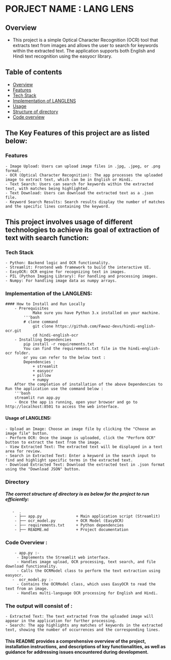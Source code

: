 # PORJECT NAME : LANG LENS

## Overview

 - This project is a simple Optical Character Recognition (OCR) tool that extracts text from images 
    and allows the user to search for keywords within the extracted text.
    The application supports both English and Hindi text recognition using the easyocr library.

## Table of contents
 - [Overview](#overview)
 - [Features](#Features)
 - [Tech Stack](#Tech-Stack)
 - [Implementation of LANGLENS](#Implementation-of-the-LANGLENS)
 - [Usage](#usage)
 - [Structure of directory](#Directory)
 - [Code overview](#Code-Overview)
## The Key Features  of this project are as listed below:
### Features
    - Image Upload: Users can upload image files in .jpg, .jpeg, or .png format.
    - OCR (Optical Character Recognition): The app processes the uploaded image to extract text, which can be in English or Hindi.
    - Text Search: Users can search for keywords within the extracted text, with matches being highlighted.
    - Text Download: Users can download the extracted text as a .json file.
    - Keyword Search Results: Search results display the number of matches and the specific lines containing the keyword.

## This project involves usage of different technologies to achieve its goal of extraction of text with search function:
### Tech Stack
    - Python: Backend logic and OCR functionality.
    - Streamlit: Frontend web framework to build the interactive UI.
    - EasyOCR: OCR engine for recognizing text in images.
    - PIL (Python Imaging Library): For handling and processing images.
    - Numpy: For handling image data as numpy arrays.

### Implementation of the LANGLENS:
    #### How to Install and Run Locally
        - Prerequisites
                Make sure you have Python 3.x installed on your machine.
            '''bash
            # clone command
                git clone https://github.com/Fawaz-devs/hindi-english-ocr.git
                cd hindi-english-ocr
        - Installing Dependencies
            pip install -r requirements.txt
            You can find the requirements.txt file in the hindi-english-ocr folder.
            or you can refer to the below text :
            Dependencies :
                + streamlit
                + easyocr
                + pillow
                + numpy
        After the completion of installation of the above Dependencies to Run the application use the command below :
        '''bash
        streamlit run app.py 
        - Once the app is running, open your browser and go to http://localhost:8501 to access the web interface.

#### Usage of LANGLENS:
    - Upload an Image: Choose an image file by clicking the "Choose an image file" button.
    - Perform OCR: Once the image is uploaded, click the "Perform OCR" button to extract the text from the image.
    - View Extracted Text: The extracted text will be displayed in a text area for review.
    - Search in Extracted Text: Enter a keyword in the search input to find and highlight specific terms in the extracted text.
    - Download Extracted Text: Download the extracted text in .json format using the "Download JSON" button.

### Directory
 ##### The correct structure of directory is as below for the project to run efficiently:
       -  .
        - ├── app.py               + Main application script (Streamlit)
        - ├── ocr_model.py         + OCR Model (EasyOCR)
        - ├── requirements.txt     + Python dependencies
        - ├── README.md            + Project documentation

### Code Overview :
        - app.py :-
         - Implements the Streamlit web interface.
         - Handles image upload, OCR processing, text search, and file download functionality.
         - Calls the OCRModel class to perform the text extraction using easyocr.
       -  ocr_model.py :-
         - Contains the OCRModel class, which uses EasyOCR to read the text from an image.
         - Handles multi-language OCR processing for English and Hindi.

### The output will consist of :
    - Extracted Text: The text extracted from the uploaded image will appear in the application for further processing.
    - Search: The app highlights any matches of keywords in the extracted text, showing the number of occurrences and the corresponding lines.

#### This README provides a comprehensive overview of the project, installation instructions, and descriptions of key functionalities, as well as guidance for addressing issues encountered during development.